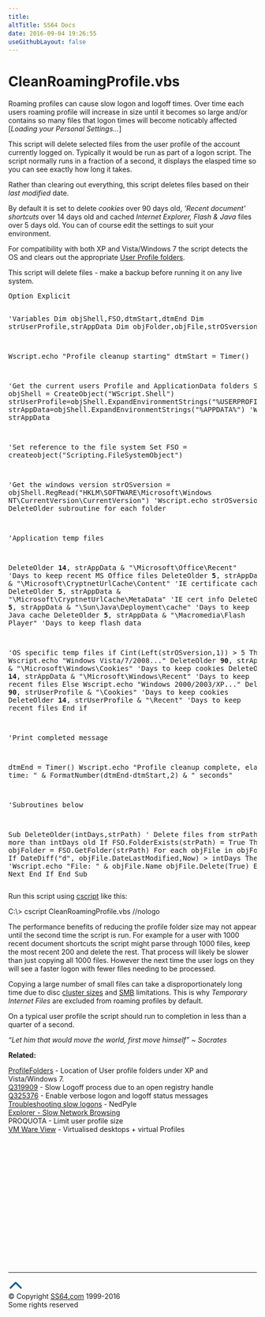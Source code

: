 ```yaml
---
title:
altTitle: SS64 Docs
date: 2016-09-04 19:26:55
useGithubLayout: false
---
```

<!-- #BeginLibraryItem "/Library/head_vbsyntax.lbi" --><!-- #EndLibraryItem --><h1>CleanRoamingProfile.vbs</h1> 
<p>Roaming profiles can cause slow logon and logoff times. Over time each users  roaming profile will increase in size until it becomes so large and/or contains so many files that logon times will become noticably affected [<i>Loading your Personal Settings...</i>]</p>
<p>This script will delete selected files from the user profile of the account currently logged on. Typically it would be run as part of a logon script. The   script normally runs in a fraction of a second, it displays the elasped time so you can see exactly how long it takes. </p>
<p>Rather than clearing out everything, this script deletes files based on their <i>last modified</i> date.</p>
<p> By default it is set to delete <i>cookies</i> over 90 days old, <i>'Recent document' shortcuts </i>over 14 days old and cached <i>Internet Explorer, Flash &amp; Java </i>files over 5 days old.  You can of course edit the  settings to suit your environment. </p>
<p>For compatibility with both XP and Vista/Windows 7 the script detects the OS and clears out the appropriate <a href="../nt/syntax-folders.html">User Profile folders</a>.</p>
<p>This script will delete files - make a backup before running it on any live system.</p>
<pre>Option Explicit

'Variables
Dim objShell,FSO,dtmStart,dtmEnd
Dim strUserProfile,strAppData
Dim objFolder,objFile,strOSversion

Wscript.echo "Profile cleanup starting"
dtmStart = Timer()

'Get the current users Profile and ApplicationData folders
Set objShell = CreateObject("WScript.Shell")
strUserProfile=objShell.ExpandEnvironmentStrings("%USERPROFILE%")
strAppData=objShell.ExpandEnvironmentStrings("%APPDATA%")
'Wscript.echo strAppData

'Set reference to the file system
Set FSO = createobject("Scripting.FileSystemObject")

'Get the windows version
strOSversion = objShell.RegRead("HKLM\SOFTWARE\Microsoft\Windows NT\CurrentVersion\CurrentVersion")
'Wscript.echo strOSversion
'Call the DeleteOlder subroutine for each folder

'Application temp files

DeleteOlder <b>14</b>, strAppData &amp; "\Microsoft\Office\Recent" 'Days to keep recent MS Office files
DeleteOlder <b>5</b>, strAppData &amp; "\Microsoft\CryptnetUrlCache\Content"  'IE certificate cache
DeleteOlder <b>5</b>, strAppData &amp; "\Microsoft\CryptnetUrlCache\MetaData" 'IE cert info
DeleteOlder <b>5</b>, strAppData &amp; "\Sun\Java\Deployment\cache" 'Days to keep Java cache
DeleteOlder <b>5</b>, strAppData &amp; "\Macromedia\Flash Player"   'Days to keep flash data

'OS specific temp files
if Cint(Left(strOSversion,1)) &gt; 5 Then
   Wscript.echo "Windows Vista/7/2008..."
   DeleteOlder <b>90</b>, strAppData &amp; "\Microsoft\Windows\Cookies"  'Days to keep cookies
   DeleteOlder <b>14</b>, strAppData &amp; "\Microsoft\Windows\Recent"   'Days to keep recent files
Else
   Wscript.echo "Windows 2000/2003/XP..."
   DeleteOlder <b>90</b>, strUserProfile &amp; "\Cookies"  'Days to keep cookies
   DeleteOlder <b>14</b>, strUserProfile &amp; "\Recent"   'Days to keep recent files
End if

'Print completed message

dtmEnd = Timer()
Wscript.echo "Profile cleanup complete, elapsed time: " &amp; FormatNumber(dtmEnd-dtmStart,2) &amp; " seconds"

'Subroutines below

Sub DeleteOlder(intDays,strPath)
' Delete files from strPath that are more than intDays old
If FSO.FolderExists(strPath) = True Then
   Set objFolder = FSO.GetFolder(strPath)
   For each objFile in objFolder.files
      If DateDiff("d", objFile.DateLastModified,Now) &gt; intDays Then
         'Wscript.echo "File: " &amp; objFile.Name
         objFile.Delete(True)
      End If
   Next
End If
End Sub</pre>
<p>Run this script using <a href="cscript.html">cscript</a> like this:</p>
<p class="code">C:\&gt; cscript CleanRoamingProfile.vbs //nologo</p>
<p>The performance benefits of reducing the profile folder size may not appear until the second time the script is run. For example for a user with 1000 recent document shortcuts the script might parse through 1000 files, keep the most recent 200 and delete the rest. That process will  likely be slower than just copying all 1000 files. However the next time the user logs on they will see a faster logon with  fewer files needing to be processed. </p>
<p>Copying a large number of small files can take a disproportionately long time due to disc <a href="http://support.microsoft.com/kb/140365">cluster sizes</a> and <a href="http://technet.microsoft.com/en-us/library/ff625695%28WS.10%29.aspx">SMB</a> limitations. This is why <i>Temporary Internet Files</i> are excluded from roaming profiles by default. </p>
<p>On a typical user profile the script should run to completion in less than a quarter of a second.</p>
<p class="quote"><i>“Let him that would move the world, first move himself” ~ Socrates</i></p>
<p><b>Related:</b></p>
<p><a href="../nt/syntax-folders.html">ProfileFolders</a> - Location of User profile folders under XP and Vista/Windows 7.<br>
<a href="http://support.microsoft.com/kb/319909">Q319909</a> - Slow Logoff process due to an open registry handle<br>
<a href="http://support.microsoft.com/kb/325376">Q325376</a> - Enable verbose  logon and logoff status messages<br>
<a href="http://blogs.technet.com/b/askds/archive/2009/09/24/so-you-have-a-slow-logon-part-2.aspx">Troubleshooting slow logons</a> - NedPyle<br>
<a href="../nt/slow_browsing.html">Explorer - Slow Network Browsing</a><br>
PROQUOTA - Limit user profile size<br>
<a href="http://www.vmware.com/products/view/">VM Ware View</a> - Virtualised desktops + virtual Profiles</p><!-- #BeginLibraryItem "/Library/foot_vb.lbi" --><p>
<!-- VB300 -->
<ins class="adsbygoogle" style="display:inline-block;width:300px;height:250px" data-ad-client="ca-pub-6140977852749469" data-ad-slot="1683739502"></ins>
<script>
(adsbygoogle = window.adsbygoogle || []).push({});
</script></p>
<hr>
<div id="bl" class="footer"><a href="syntax-profile.html#"><img src="../images/top.png" width="30" height="22" alt="Back to the Top"></a></div>
<div id="br" class="footer, tagline">© Copyright <a href="http://ss64.com/">SS64.com</a> 1999-2016<br>
Some rights reserved</div><!-- #EndLibraryItem -->

